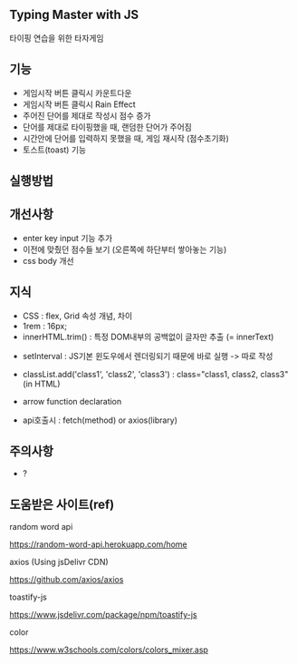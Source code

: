 ## Typing Master with JS

타이핑 연습을 위한 타자게임

## 기능

- 게임시작 버튼 클릭시 카운트다운
- 게임시작 버튼 클릭시 Rain Effect
- 주어진 단어를 제대로 작성시 점수 증가
- 단어를 제대로 타이핑했을 때, 랜덤한 단어가 주어짐
- 시간안에 단어를 입력하지 못했을 때, 게임 재시작 (점수초기화)
- 토스트(toast) 기능

## 실행방법

## 개선사항

- enter key input 기능 추가
- 이전에 맞췄던 점수들 보기 (오른쪽에 하단부터 쌓아놓는 기능)
- css body 개선

## 지식

- CSS : flex, Grid 속성 개념, 차이
- 1rem : 16px;
- innerHTML.trim() : 특정 DOM내부의 공백없이 글자만 추출 (= innerText)

* setInterval : JS기본 윈도우에서 렌더링되기 때문에 바로 실행 -> 따로 작성

* classList.add('class1', 'class2', 'class3') : class="class1, class2, class3"(in HTML)

* arrow function declaration

* api호출시 : fetch(method) or axios(library)

## 주의사항

- ?

## 도움받은 사이트(ref)

random word api

https://random-word-api.herokuapp.com/home

axios (Using jsDelivr CDN)

https://github.com/axios/axios

toastify-js

https://www.jsdelivr.com/package/npm/toastify-js

color

https://www.w3schools.com/colors/colors_mixer.asp
